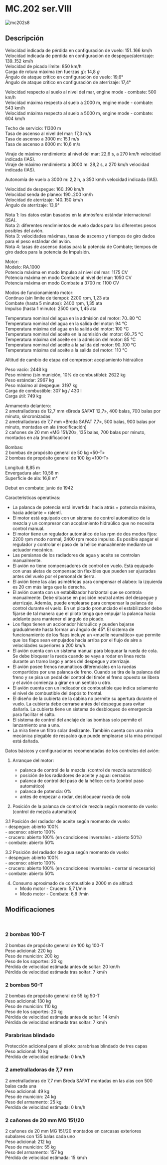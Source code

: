 # MC.202 ser.VIII  
  
![mc202s8](../images/mc202s8.png)  
  
## Descripción  
  
Velocidad indicada de pérdida en configuración de vuelo: 151..166 km/h  
Velocidad indicada de pérdida en configuración de despegue/aterrizaje: 139..152 km/h  
Velocidad de picado límite: 850 km/h  
Carga de rotura máxima (en fuerzas <i>g</i>): 14,8 <i>g</i>  
Ángulo de ataque crítico en configuración de vuelo: 19,6°  
Ángulo de ataque crítico en configuración de aterrizaje: 17,4°  
  
Velocidad respecto al suelo al nivel del mar, engine mode - combate: 500 km/h  
Velocidad máxima respecto al suelo a 2000 m, engine mode - combate: 543 km/h  
Velocidad máxima respecto al suelo a 5000 m, engine mode - combate: 604 km/h  
  
Techo de servicio: 11300 m  
Tasa de ascenso al nivel del mar: 17,3 m/s  
Tasa de ascenso a 3000 m: 15,1 m/s  
Tasa de ascenso a 6000 m: 10,6 m/s  
  
Viraje de máximo rendimiento al nivel del mar: 22,6 s, a 270 km/h velocidad indicada (IAS).  
Viraje de máximo rendimiento a 3000 m: 28,2 s, a 270 km/h velocidad indicada (IAS).  
  
Autonomía de vuelo a 3000 m: 2,2 h, a 350 km/h velocidad indicada (IAS).  
  
Velocidad de despegue: 160..190 km/h  
Velocidad senda de planeo: 190..200 km/h  
Velocidad de aterrizaje: 140..150 km/h  
Ángulo de aterrizaje: 13,9°  
  
Nota 1: los datos están basados en la atmósfera estándar internacional (ISA).  
Nota 2: diferentes rendimientos de vuelo dados para los diferentes pesos posibles del avión.  
Nota 3: velocidades máximas, tasas de ascenso y tiempos de giro dados para el peso estándar del avión.  
Nota 4: tasas de ascenso dadas para la potencia de Combate; tiempos de giro dados para la potencia de Impulsión.  
  
Motor:  
Modelo: RA.1000  
Potencia máxima en modo Impulso al nivel del mar: 1175 CV  
Potencia máxima en modo Combate al nivel del mar: 1050 CV  
Potencia máxima en modo Combate a 3700 m: 1100 CV  
  
Modos de funcionamiento motor:  
Continuo (sin límite de tiempo): 2200 rpm, 1,23 ata  
Combate (hasta 5 minutos): 2400 rpm, 1,35 ata  
Impulso (hasta 1 minuto): 2500 rpm, 1,45 ata  
  
Temperatura nominal del agua en la admisión del motor: 70..80 °C  
Temperatura nominal del agua en la salida del motor: 94 °C  
Temperatura máxima del agua en la salida del motor: 100 °C  
Temperatura nominal del aceite en la admisión del motor: 60..75 °C  
Temperatura máxima del aceite en la admisión del motor: 85 °C  
Temperatura nominal del aceite a la salida del motor: 90..100 °C  
Temperatura máxima del aceite a la salida del motor: 110 °C  
  
Altitud de cambio de etapa del compresor: acoplamiento hidraúlico  
  
Peso vacío: 2448 kg  
Peso mínimo (sin munición, 10% de combustible): 2622 kg  
Peso estándar: 2967 kg  
Peso máximo al despegue: 3197 kg  
Carga de combustible: 307 kg / 430 l  
Carga útil: 749 kg  
  
Armamento delantero:  
2 ametralladoras de 12,7 mm «Breda SAFAT 12,7», 400 balas, 700 balas por minuto, sincronizadas  
2 ametralladoras de 7,7 mm «Breda SAFAT 7,7», 500 balas, 900 balas por minuto, montadas en ala (modificación)  
2 cañones de 20 mm «MG 151/20», 135 balas, 700 balas por minuto, montados en ala (modificación)  
  
Bombas:  
2 bombas de propósito general de 50 kg «50-T»  
2 bombas de propósito general de 100 kg «100-T»  
  
Longitud: 8,85 m  
Envergadura alar: 10,58 m  
Superficie de ala: 16,8 m²  
  
Debut en combate: junio de 1942  
  
Características operativas:  
- La palanca de potencia está invertida: hacia atrás = potencia máxima, hacia adelante = ralentí.  
- El motor está equipado con un sistema de control automático de la mezcla y un compresor con acoplamiento hidraúlico que no necesita control manual.  
- El motor tiene un regulador automático de las rpm de dos modos fijos: 2200 rpm modo normal, 2400 rpm modo impulso. Es posible apagar el regulador y controlar el paso de la hélice manualmente mediante un actuador mecánico.  
- Las persianas de los radiadores de agua y aceite se controlan manualmente.  
- El avión no tiene compensadores de control en vuelo. Está equipado con unas aletas de compensación flexibles que pueden ser ajustadas antes del vuelo por el personal de tierra.  
- El avión tiene las alas asimétricas para compensar el alabeo: la izquierda es 20 cm más larga que la derecha.  
- El avión cuenta con un estabilizador horizontal que se controla manualmente. Debe situarse en posición neutral antes del despegue y aterrizaje. Además, puede emplearse para compensar la palanca de control durante el vuelo. En un picado pronunciado el estabilizador debe fijarse de tal manera que el piloto tenga que empujar la palanca hacia adelante para mantener el ángulo de picado.  
- Los flaps tienen un accionador hidraúlico y pueden bajarse gradualmente hasta formar un ángulo de 45°. El sistema de funcionamiento de los flaps incluye un «muelle neumático» que permite que los flaps sean empujados hacia arriba por el flujo de aire a velocidades superiores a 200 km/h.  
- El avión cuenta con un sistema manual para bloquear la rueda de cola. Se debe bloquear la rueda cuando se vaya a rodar en línea recta durante un tramo largo y antes del despegue y aterrizaje.  
- El avión posee frenos neumáticos diferenciales en la ruedas compartidos por una palanca de freno. Cuando se tira de la palanca del freno y se pisa un pedal del control del timón el freno opuesto se libera y el avión comienza a girar en un sentido u otro.  
- El avión cuenta con un indicador de combustible que indica solamente el nivel de combustible del depósito frontal.  
- El diseño de la cubierta de la cabina no permite su apertura durante el vuelo. La cubierta debe cerrarse antes del despegue para evitar dañarla. La cubierta tiene un sistema de desbloqueo de emergencia para facilitar el salto.  
- El sistema de control del anclaje de las bombas solo permite el lanzamiento una a una.  
- La mira tiene un filtro solar deslizante. También cuenta con una mira mecánica plegable de respaldo que puede emplearse si la mira principal está dañada.  
  
Datos básicos y configuraciones recomendadas de los controles del avión:  
1. Arranque del motor:  
	- palanca de control de la mezcla: (control de mezcla automático)  
	- posición de los radiadores de aceite y agua: cerrados  
	- palanca de control del paso de la hélice: corto (control paso automático)  
	- palanca de potencia: 0%  
	- antes de empezar a rodar, desbloquear rueda de cola  
  
2. Posición de la palanca de control de mezcla según momento de vuelo: (control de mezcla automático)  
  
3.1 Posición del radiador de aceite según momento de vuelo:  
	- despegue: abierto 100%  
	- ascenso: abierto 100%  
	- crucero: abierto 100% (en condiciones invernales - abierto 50%)  
	- combate: abierto 50%  
  
3.2 Posición del radiador de agua según momento de vuelo:  
	- despegue: abierto 100%  
	- ascenso: abierto 100%  
	- crucero: abierto 100% (en condiciones invernales - cerrar si necesario)  
	- combate: abierto 50%  
  
4. Consumo aproximado de combustible a 2000 m de altitud:  
	- Modo motor - Crucero: 5,7 l/min  
	- Modo motor - Combate: 6,8 l/min  
  
## Modificaciones  
  ﻿
  
### 2 bombas 100-T  
  
2 bombas de propósito general de 100 kg 100-T  
Peso adicional: 220 kg  
Peso de munición: 200 kg  
Peso de los soportes: 20 kg  
Pérdida de velocidad estimada antes de soltar: 20 km/h  
Pérdida de velocidad estimada tras soltar: 7 km/h  ﻿
  
### 2 bombas 50-T  
  
2 bombas de propósito general de 55 kg 50-T  
Peso adicional: 130 kg  
Peso de munición: 110 kg  
Peso de los soportes: 20 kg  
Pérdida de velocidad estimada antes de soltar: 14 km/h  
Pérdida de velocidad estimada tras soltar: 7 km/h  ﻿
  
### Parabrisas blindado  
  
Protección adicional para el piloto: parabrisas blindado de tres capas  
Peso adicional: 10 kg  
Pérdida de velocidad estimada: 0 km/h  
  
### 2 ametralladoras de 7,7 mm  
  
2 ametralladoras de 7,7 mm Breda SAFAT montadas en las alas con 500 balas cada una  
Peso adicional: 49 kg  
Peso de munición: 24 kg  
Peso del armamento: 25 kg  
Perdida de velocidad estimada: 0 km/h  ﻿
  
### 2 cañones de 20 mm MG 151/20  
  
2 cañones de 20 mm MG 151/20 montados en carcasas exteriores subalares con 135 balas cada uno  
Peso adicional: 212 kg  
Peso de munición: 55 kg  
Peso del armamento: 157 kg  
Pérdida de velocidad estimada: 15 km/h  